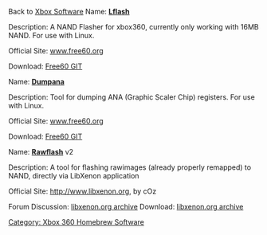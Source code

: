 Back to [Xbox Software](Xbox_Software)</span>
Name: **[Lflash](Lflash)**

Description: A NAND Flasher for xbox360, currently only working with
16MB NAND. For use with Linux.

Official Site: www.free60.org

Download: [Free60 GIT](http://free60.git.sourceforge.net/git/gitweb.cgi?p=free60/tools;a=tree;f=lflash;hb=HEAD)

Name: **[Dumpana](Dumpana)**

Description: Tool for dumping ANA (Graphic Scaler Chip) registers. For
use with Linux.

Official Site: www.free60.org

Download: [Free60 GIT](http://free60.git.sourceforge.net/git/gitweb.cgi?p=free60/tools;a=tree;f=dumpana;hb=HEAD)


Name: **[Rawflash](Rawflash)** v2

Description: A tool for flashing rawimages (already properly remapped)
to NAND, directly via LibXenon application

Official Site: <http://www.libxenon.org>, by cOz

Forum Discussion:
[libxenon.org archive](https://github.com/Free60Project/libxenon.org-forum/blob/master/xbox-360/downloads/libxenon/212_rawflash-v4.md)
Download:
[libxenon.org archive](https://github.com/Free60Project/libxenon.org-forum/blob/master/_attachments/rawflash_v4.zip)

[Category: Xbox 360 Homebrew Software](../Category_Xbox360_Homebrew_Software)
